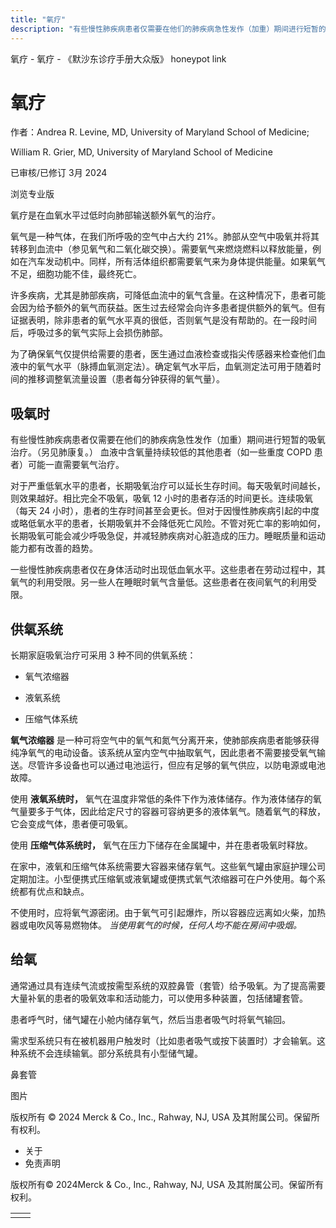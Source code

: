 ```yaml
---
title: "氧疗"
description: "有些慢性肺疾病患者仅需要在他们的肺疾病急性发作（加重）期间进行短暂的吸氧治疗。（另见肺康复。） 血液中含氧量持续较低的其他患者（如一些重度 COPD 患者）可能一直需要氧气治疗。"
---
```


﻿氧疗 \- 氧疗 \- 《默沙东诊疗手册大众版》 honeypot link

# 氧疗

作者：Andrea R. Levine, MD, University of Maryland School of Medicine;

William R. Grier, MD, University of Maryland School of Medicine

已审核/已修订 3月 2024

浏览专业版

氧疗是在血氧水平过低时向肺部输送额外氧气的治疗。

氧气是一种气体，在我们所呼吸的空气中占大约 21%。肺部从空气中吸氧并将其转移到血流中（参见氧气和二氧化碳交换）。需要氧气来燃烧燃料以释放能量，例如在汽车发动机中。同样，所有活体组织都需要氧气来为身体提供能量。如果氧气不足，细胞功能不佳，最终死亡。

许多疾病，尤其是肺部疾病，可降低血流中的氧气含量。在这种情况下，患者可能会因为给予额外的氧气而获益。医生过去经常会向许多患者提供额外的氧气。但有证据表明，除非患者的氧气水平真的很低，否则氧气是没有帮助的。在一段时间后，呼吸过多的氧气实际上会损伤肺部。

为了确保氧气仅提供给需要的患者，医生通过血液检查或指尖传感器来检查他们血液中的氧气水平（脉搏血氧测定法）。确定氧气水平后，血氧测定法可用于随着时间的推移调整氧流量设置（患者每分钟获得的氧气量）。

## 吸氧时

有些慢性肺疾病患者仅需要在他们的肺疾病急性发作（加重）期间进行短暂的吸氧治疗。（另见肺康复。） 血液中含氧量持续较低的其他患者（如一些重度 COPD 患者）可能一直需要氧气治疗。

对于严重低氧水平的患者，长期吸氧治疗可以延长生存时间。每天吸氧时间越长，则效果越好。相比完全不吸氧，吸氧 12 小时的患者存活的时间更长。连续吸氧（每天 24 小时），患者的生存时间甚至会更长。但对于因慢性肺疾病引起的中度或略低氧水平的患者，长期吸氧并不会降低死亡风险。不管对死亡率的影响如何，长期吸氧可能会减少呼吸急促，并减轻肺疾病对心脏造成的压力。睡眠质量和运动能力都有改善的趋势。

一些慢性肺疾病患者仅在身体活动时出现低血氧水平。这些患者在劳动过程中，其氧气的利用受限。另一些人在睡眠时氧气含量低。这些患者在夜间氧气的利用受限。

## 供氧系统

长期家庭吸氧治疗可采用 3 种不同的供氧系统：

- 氧气浓缩器

- 液氧系统

- 压缩气体系统


**氧气浓缩器** 是一种可将空气中的氧气和氮气分离开来，使肺部疾病患者能够获得纯净氧气的电动设备。该系统从室内空气中抽取氧气，因此患者不需要接受氧气输送。尽管许多设备也可以通过电池运行，但应有足够的氧气供应，以防电源或电池故障。

使用 **液氧系统时，** 氧气在温度非常低的条件下作为液体储存。作为液体储存的氧气量要多于气体，因此给定尺寸的容器可容纳更多的液体氧气。随着氧气的释放，它会变成气体，患者便可吸氧。

使用 **压缩气体系统时，** 氧气在压力下储存在金属罐中，并在患者吸氧时释放。

在家中，液氧和压缩气体系统需要大容器来储存氧气。这些氧气罐由家庭护理公司定期加注。小型便携式压缩氧或液氧罐或便携式氧气浓缩器可在户外使用。每个系统都有优点和缺点。

不使用时，应将氧气源密闭。由于氧气可引起爆炸，所以容器应远离如火柴，加热器或电吹风等易燃物体。 _当使用氧气的时候，任何人均不能在房间中吸烟。_

## 给氧

通常通过具有连续气流或按需型系统的双腔鼻管（套管）给予吸氧。为了提高需要大量补氧的患者的吸氧效率和活动能力，可以使用多种装置，包括储罐套管。

患者呼气时，储气罐在小舱内储存氧气，然后当患者吸气时将氧气输回。

需求型系统只有在被机器用户触发时（比如患者吸气或按下装置时）才会输氧。这种系统不会连续输氧。部分系统具有小型储气罐。

鼻套管



图片



版权所有 © 2024
Merck & Co., Inc., Rahway, NJ, USA 及其附属公司。保留所有权利。

- 关于
- 免责声明

版权所有© 2024Merck & Co., Inc., Rahway, NJ, USA 及其附属公司。保留所有权利。

|     |     |
| --- | --- |
|  |  |